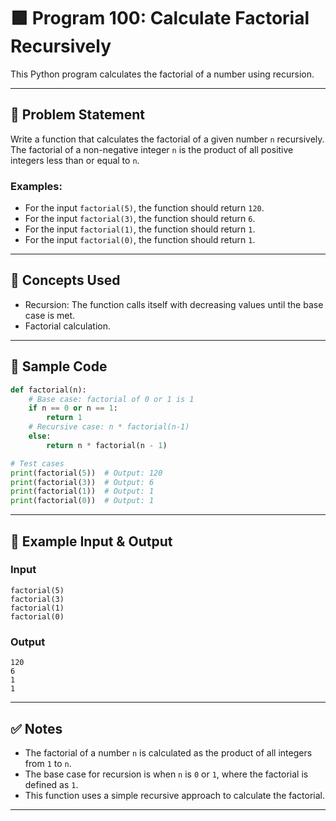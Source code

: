 
# 🟩 Program 100: Calculate Factorial Recursively

This Python program calculates the factorial of a number using recursion.

---

## 📌 Problem Statement

Write a function that calculates the factorial of a given number `n` recursively. The factorial of a non-negative integer `n` is the product of all positive integers less than or equal to `n`.

### Examples:

- For the input `factorial(5)`, the function should return `120`.
- For the input `factorial(3)`, the function should return `6`.
- For the input `factorial(1)`, the function should return `1`.
- For the input `factorial(0)`, the function should return `1`.

---

## 🧠 Concepts Used

- Recursion: The function calls itself with decreasing values until the base case is met.
- Factorial calculation.

---

## 🧪 Sample Code

```python
def factorial(n):
    # Base case: factorial of 0 or 1 is 1
    if n == 0 or n == 1:
        return 1
    # Recursive case: n * factorial(n-1)
    else:
        return n * factorial(n - 1)

# Test cases
print(factorial(5))  # Output: 120
print(factorial(3))  # Output: 6
print(factorial(1))  # Output: 1
print(factorial(0))  # Output: 1
```

---

## 🎯 Example Input & Output

### Input

```
factorial(5)
factorial(3)
factorial(1)
factorial(0)
```

### Output

```
120
6
1
1
```

---

## ✅ Notes

- The factorial of a number `n` is calculated as the product of all integers from `1` to `n`.
- The base case for recursion is when `n` is `0` or `1`, where the factorial is defined as `1`.
- This function uses a simple recursive approach to calculate the factorial.

---
